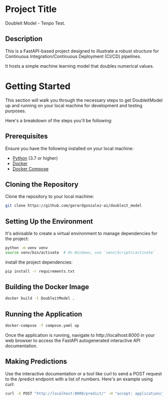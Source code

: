 # Project Title

Doubleit Model - Tenpo Test.

## Description

This is a FastAPI-based project designed to illustrate a robust structure for Continuous Integration/Continuous Deployment (CI/CD) pipelines. 

It hosts a simple machine learning model that doubles numerical values. 

# Getting Started

This section will walk you through the necessary steps to get DoubleitModel up and running 
on your local machine for development and testing purposes. 

Here's a breakdown of the steps you'll be following:

## Prerequisites

Ensure you have the following installed on your local machine:

- [Python](https://www.python.org/downloads/) (3.7 or higher)
- [Docker](https://www.docker.com/products/docker-desktop)
- [Docker Compose](https://docs.docker.com/compose/install/)

## Cloning the Repository

Clone the repository to your local machine:

```bash
git clone https://github.com/gerardgonzalez-ai/doubleit_model
```
## Setting Up the Environment

It's advisable to create a virtual environment to manage dependencies for the project:

```bash
python -m venv venv
source venv/bin/activate  # On Windows, use `venv\Scripts\activate`
```

install the project dependencies:

```bash
pip install -r requirements.txt
```
## Building the Docker Image

```bash
docker build -t DoubleitModel .
```

## Running the Application

```bash
docker-compose -f compose.yaml up
```

Once the application is running, navigate to http://localhost:8000 in your web browser to access the FastAPI autogenerated interactive API documentation.

## Making Predictions

Use the interactive documentation or a tool like curl to send a POST request to the /predict endpoint with a list of numbers. Here's an example using curl:

```bash
curl -X POST "http://localhost:8000/predict/" -H "accept: application/json" -H "Content-Type: application/json" -d '{"numbers":[1,2,3,4]}'
```